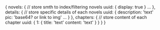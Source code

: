 {
    novels: { // store smth to index/filtering novels
        uuid: {
            display: true
        }
        ...
    },
    details: { // store specific details of each novels
        uuid: {
            description: 'text'
            pic: 'base64? or link to img'
            ...
        }
    },
    chapters: { // store content of each chapter
        uuid: {
            1: {
                title: 'text'
                content: 'text'
            }
        }
    }
}